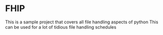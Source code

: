 # FHIP
This is a sample project that covers all file handling aspects of python
This can be used for a lot of tidious file handling schedules
